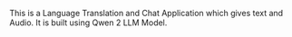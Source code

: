 This is a Language Translation and Chat Application which gives text and Audio. It is built using Qwen 2 LLM Model.
